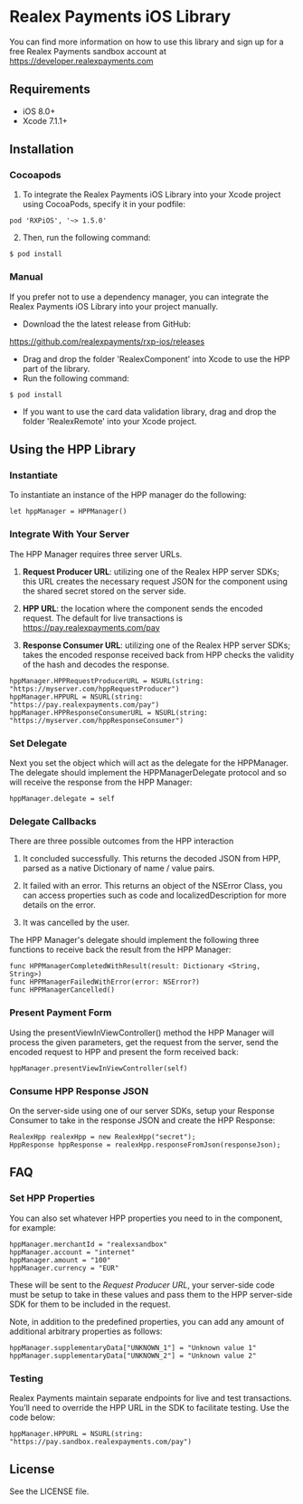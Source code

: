 # Realex Payments iOS Library
You can find more information on how to use this library and sign up for a free Realex Payments sandbox account at https://developer.realexpayments.com

## Requirements

- iOS 8.0+
- Xcode 7.1.1+

## Installation

### Cocoapods

1. To integrate the Realex Payments iOS Library into your Xcode project using CocoaPods, specify it in your podfile:

```
pod 'RXPiOS', '~> 1.5.0'
```

2. Then, run the following command:

```
$ pod install
```

### Manual

If you prefer not to use a dependency manager, you can integrate the Realex Payments iOS Library into your project manually.

- Download the the latest release from GitHub:

https://github.com/realexpayments/rxp-ios/releases

- Drag and drop the folder 'RealexComponent' into Xcode to use the HPP part of the library.
- Run the following command:
```
$ pod install
```
- If you want to use the card data validation library, drag and drop the folder 'RealexRemote' into your Xcode project.


## Using the HPP Library

### Instantiate

To instantiate an instance of the HPP manager do the following:

```
let hppManager = HPPManager()
```

### Integrate With Your Server

The HPP Manager requires three server URLs.

1) **Request Producer URL**: utilizing one of the Realex HPP server SDKs; this URL creates the necessary request JSON for the component using the shared secret stored on the server side.

2) **HPP URL**: the location where the component sends the encoded request. The default for live transactions is https://pay.realexpayments.com/pay

3) **Response Consumer URL**: utilizing one of the Realex HPP server SDKs; takes the encoded response received back from HPP checks the validity of the hash and decodes the response.

```
hppManager.HPPRequestProducerURL = NSURL(string: "https://myserver.com/hppRequestProducer")
hppManager.HPPURL = NSURL(string: "https://pay.realexpayments.com/pay")
hppManager.HPPResponseConsumerURL = NSURL(string: "https://myserver.com/hppResponseConsumer")
```

### Set Delegate

Next you set the object which will act as the delegate for the HPPManager. The delegate should implement the HPPManagerDelegate protocol and so will receive the response from the HPP Manager:

```
hppManager.delegate = self
```

### Delegate Callbacks

There are three possible outcomes from the HPP interaction

1) It concluded successfully. This returns the decoded JSON from HPP, parsed as a native Dictionary of name / value pairs.

2) It failed with an error. This returns an object of the NSError Class, you can access properties such as code and localizedDescription for more details on the error.

3) It was cancelled by the user.

The HPP Manager's delegate should implement the following three functions to receive back the result from the HPP Manager:

```
func HPPManagerCompletedWithResult(result: Dictionary <String, String>)
func HPPManagerFailedWithError(error: NSError?)
func HPPManagerCancelled()
```

### Present Payment Form

Using the presentViewInViewController() method the HPP Manager will process the given parameters, get the request from the server, send the encoded request to HPP and present the form received back:

```
hppManager.presentViewInViewController(self)
```

### Consume HPP Response JSON

On the server-side using one of our server SDKs, setup your Response Consumer to take in the response JSON and create the HPP Response:

```
RealexHpp realexHpp = new RealexHpp("secret");
HppResponse hppResponse = realexHpp.responseFromJson(responseJson);
```

## FAQ

### Set HPP Properties

You can also set whatever HPP properties you need to in the component, for example:

```
hppManager.merchantId = "realexsandbox"
hppManager.account = "internet"
hppManager.amount = "100"
hppManager.currency = "EUR"
```

These will be sent to the *Request Producer URL*, your server-side code must be setup to take in these values and pass them to the HPP server-side SDK for them to be included in the request.

Note, in addition to the predefined properties, you can add any amount of additional arbitrary properties as follows:

```
hppManager.supplementaryData["UNKNOWN_1"] = "Unknown value 1"
hppManager.supplementaryData["UNKNOWN_2"] = "Unknown value 2"
```

### Testing

Realex Payments maintain separate endpoints for live and test transactions. You’ll need to override the HPP URL in the SDK to facilitate testing. Use the code below:

```
hppManager.HPPURL = NSURL(string: "https://pay.sandbox.realexpayments.com/pay")
```

## License

See the LICENSE file.
